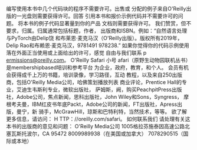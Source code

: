 编写使用本书中几个代码块的程序不需要许可。出售或
分配的例子来自O'Reilly出版的一光盘则需要获得许可。回答
引用本书和报价示例代码并不需要许可的问题。
将本书的例子代码显著量到你的产品
文档则需要获得许可。
我们赞赏，但不要求，归属。归属通常包括标题，作者，
出版商和ISBN。例如：“自然语言处理与PyTorch由Delip饶
和布莱恩·麦克马汉（O'Reilly出版）。版权所有2019年，Delip Rao和布赖恩·麦克马汉，9781491
978238.”
如果你觉得你的代码示例使用落在外面正当使用或上面给出的许可，感觉
自由与我们联系
p
ermissions@oreilly.com。
O'Reilly Safari
小号
afari（原野生动物园联机丛书）是membershipbased培训和参考平台
为企业，政府，教育，和个人。
会员有机会获得成千上万的书籍，培训录像，学习路径，互动
教程，以及来自250出版商，包括O'Reilly Media公司，哈佛策划播放列表
商业评论，Prentice Hall的专业，艾迪生韦斯利专业，微软出版社，
萨姆斯，阙，购买PeachpitPress出版社，Adobe公司，焦点新闻，思科出版社，John Wiley和Sons，Syngress，
摩根考夫曼，IBM红皮书年底Packt，Adobe公司的新闻，FT出版社，Apress出版，曼宁，新
骑手，McGrawHill，琼斯和巴特利特，当然技术，等等。
欲了解更多信息，请访问：
H
TTP：//oreilly.com/safari。
如何联系我们
请处理有关这本书的出版商的意见和问题：
O'Reilly Media公司
1005格拉芬施泰因高速公路北
塞瓦斯托波尔，CA 95472
8009989938（在美国或加拿大）
7078290515（国际或本地）
